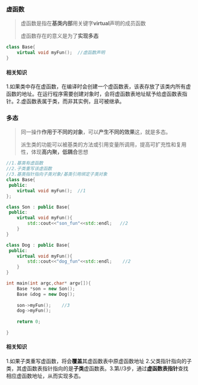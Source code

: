 ### 虚函数

> 虚函数是指在**基类内部**用关键字**virtual**声明的成员函数
>
> 虚函数存在的意义是为了**实现多态**

```c++
class Base{
    virtual void myFun();  //虚函数声明
}
```

#### 相关知识

​	1.如果类中存在虚函数，在编译时会创建一个虚函数表，该表存放了该类内所有虚函数的地址。在运行程序需要创建对象时，会将虚函数表地址赋予给虚函数表指针。
​	2.虚函数表属于类，而非其实例，且可被继承。



### 多态

> 同一操作**作用于不同的对象**，可以**产生不同的效果**这，就是多态。
>
> 派生类的功能可以被基类的方法或引用变量所调用，提高可扩充性和复用性，体现**高内聚，低耦合**思想

```c++
//1.基类有虚函数
//2.子类重写该虚函数
//3.基类指针指向子类对象/基类引用绑定子类对象
class Base{
 public:
    virtual void myFun();  //1
};

class Son : public Base{
 public:
    virtual void myFun(){
        std::cout<<"son_fun"<<std::endl;   //2
    }
}

class Dog : public Base{
 public:
    virtual void myFun(){
        std::cout<<"dog_fun"<<std::endl;    //2
    }
}

int main(int argc,char* argv[]){
    Base *son = new Son();
    Base &dog = new Dog();
    
    son->myFun();    //3
    dog->myFun();
    
    return 0;
   
}

```

#### 相关知识

​	1.如果子类重写虚函数，将会**覆盖**其虚函数表中原虚函数地址
​	2.父类指针指向的子类，其虚函数表指针指向的是**子类**虚函数表。
​	3.第//3步，通过**虚函数表指针**查找相应虚函数地址，从而实现多态。

